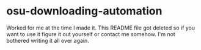 # osu-downloading-automation
 
Worked for me at the time I made it. This README file got deleted so if you want to use it figure it out yourself or contact me somehow. I'm not bothered writing it all over again.